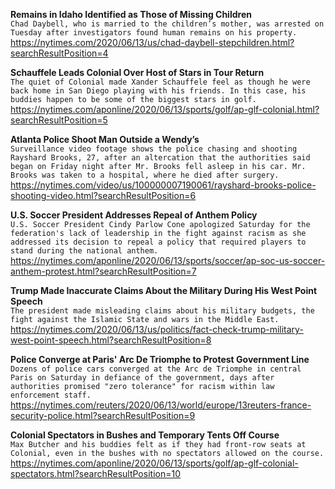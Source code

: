 **Remains in Idaho Identified as Those of Missing Children**\
`Chad Daybell, who is married to the children’s mother, was arrested on Tuesday after investigators found human remains on his property.`\
https://nytimes.com/2020/06/13/us/chad-daybell-stepchildren.html?searchResultPosition=4

**Schauffele Leads Colonial Over Host of Stars in Tour Return**\
`The quiet of Colonial made Xander Schauffele feel as though he were back home in San Diego playing with his friends. In this case, his buddies happen to be some of the biggest stars in golf.`\
https://nytimes.com/aponline/2020/06/13/sports/golf/ap-glf-colonial.html?searchResultPosition=5

**Atlanta Police Shoot Man Outside a Wendy’s**\
`Surveillance video footage shows the police chasing and shooting Rayshard Brooks, 27, after an altercation that the authorities said began on Friday night after Mr. Brooks fell asleep in his car. Mr. Brooks was taken to a hospital, where he died after surgery.`\
https://nytimes.com/video/us/100000007190061/rayshard-brooks-police-shooting-video.html?searchResultPosition=6

**U.S. Soccer President Addresses Repeal of Anthem Policy**\
`U.S. Soccer President Cindy Parlow Cone apologized Saturday for the federation's lack of leadership in the fight against racism as she addressed its decision to repeal a policy that required players to stand during the national anthem.`\
https://nytimes.com/aponline/2020/06/13/sports/soccer/ap-soc-us-soccer-anthem-protest.html?searchResultPosition=7

**Trump Made Inaccurate Claims About the Military During His West Point Speech**\
`The president made misleading claims about his military budgets, the fight against the Islamic State and wars in the Middle East.`\
https://nytimes.com/2020/06/13/us/politics/fact-check-trump-military-west-point-speech.html?searchResultPosition=8

**Police Converge at Paris' Arc De Triomphe to Protest Government Line**\
`Dozens of police cars converged at the Arc de Triomphe in central Paris on Saturday in defiance of the government, days after authorities promised "zero tolerance" for racism within law enforcement staff.`\
https://nytimes.com/reuters/2020/06/13/world/europe/13reuters-france-security-police.html?searchResultPosition=9

**Colonial Spectators in Bushes and Temporary Tents Off Course**\
`Max Butcher and his buddies felt as if they had front-row seats at Colonial, even in the bushes with no spectators allowed on the course. `\
https://nytimes.com/aponline/2020/06/13/sports/golf/ap-glf-colonial-spectators.html?searchResultPosition=10

